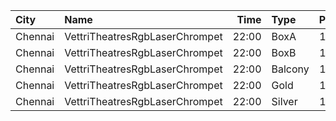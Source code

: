| City    | Name                           |  Time | Type    | Price | Capacity | Booked |
| :------ | :----------------------------- | ----: | :------ | ----: | -------: | -----: |
| Chennai | VettriTheatresRgbLaserChrompet | 22:00 | BoxA    |  150₹ |       13 |     13 |
| Chennai | VettriTheatresRgbLaserChrompet | 22:00 | BoxB    |  150₹ |       13 |     13 |
| Chennai | VettriTheatresRgbLaserChrompet | 22:00 | Balcony |  150₹ |      122 |     64 |
| Chennai | VettriTheatresRgbLaserChrompet | 22:00 | Gold    |  110₹ |      344 |    192 |
| Chennai | VettriTheatresRgbLaserChrompet | 22:00 | Silver  |  110₹ |      208 |     35 |